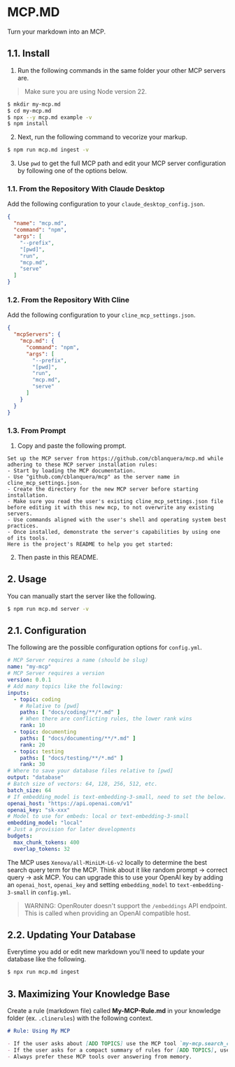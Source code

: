 # MCP.MD

Turn your markdown into an MCP.

## 1.1. Install

 1. Run the following commands in the same folder your other MCP servers are.

> Make sure you are using Node version 22.

```bash
$ mkdir my-mcp.md
$ cd my-mcp.md
$ npx --y mcp.md example -v
$ npm install
```

 2. Next, run the following command to vecorize your markup.

```bash
$ npm run mcp.md ingest -v
```

 3. Use `pwd` to get the full MCP path and edit your MCP server configuration by following one of the options below.

### 1.1. From the Repository With Claude Desktop

Add the following configuration to your `claude_desktop_config.json`.

```json
{
  "name": "mcp.md",
  "command": "npm",
  "args": [ 
    "--prefix",
    "[pwd]",
    "run",
    "mcp.md",
    "serve"
  ]
}
```

### 1.2. From the Repository With Cline

Add the following configuration to your `cline_mcp_settings.json`.

```json
{
  "mcpServers": {
    "mcp.md": {
      "command": "npm",
      "args": [ 
        "--prefix",
        "[pwd]",
        "run",
        "mcp.md",
        "serve"
      ]
    }
  }
}
```

### 1.3. From Prompt

 1. Copy and paste the following prompt.

```
Set up the MCP server from https://github.com/cblanquera/mcp.md while adhering to these MCP server installation rules:
- Start by loading the MCP documentation.
- Use "github.com/cblanquera/mcp" as the server name in cline_mcp_settings.json.
- Create the directory for the new MCP server before starting installation.
- Make sure you read the user's existing cline_mcp_settings.json file before editing it with this new mcp, to not overwrite any existing servers.
- Use commands aligned with the user's shell and operating system best practices.
- Once installed, demonstrate the server's capabilities by using one of its tools.
Here is the project's README to help you get started:
```

 2. Then paste in this README.

## 2. Usage

You can manually start the server like the following.

```bash
$ npm run mcp.md server -v
```

## 2.1. Configuration

The following are the possible configuration options for `config.yml`.

```yml
# MCP Server requires a name (should be slug)
name: "my-mcp"
# MCP Server requires a version
version: 0.0.1
# Add many topics like the following:
inputs:
  - topic: coding
    # Relative to [pwd]
    paths: [ "docs/coding/**/*.md" ]
    # When there are conflicting rules, the lower rank wins
    rank: 10
  - topic: documenting
    paths: [ "docs/documenting/**/*.md" ]
    rank: 20
  - topic: testing
    paths: [ "docs/testing/**/*.md" ]
    rank: 30
# Where to save your database files relative to [pwd]
output: "database"
# Batch size of vectors: 64, 128, 256, 512, etc.
batch_size: 64
# If embedding_model is text-embedding-3-small, need to set the below.
openai_host: "https://api.openai.com/v1"
openai_key: "sk-xxx"
# Model to use for embeds: local or text-embedding-3-small
embedding_model: "local"
# Just a provision for later developments
budgets:
  max_chunk_tokens: 400
  overlap_tokens: 32
```

The MCP uses `Xenova/all-MiniLM-L6-v2` locally to determine the best search query term for the MCP. Think about it like random prompt → correct query → ask MCP. You can upgrade this to use your OpenAI key by adding an `openai_host`, `openai_key` and setting `embedding_model` to `text-embedding-3-small` in `config.yml`.

> WARNING: OpenRouter doesn't support the `/embeddings` API endpoint. This is called when providing an OpenAI compatible host.

## 2.2. Updating Your Database

Everytime you add or edit new markdown you'll need to update your database like the following.

```bash
$ npx run mcp.md ingest
```

## 3. Maximizing Your Knowledge Base

Create a rule (markdown file) called **My-MCP-Rule.md** in your knowledge folder (ex. `.clinerules`) with the following context.

```md
# Rule: Using My MCP

- If the user asks about [ADD TOPICS] use the MCP tool `my-mcp.search_context`.
- If the user asks for a compact summary of rules for [ADD TOPICS], use the MCP tool `my-mcp.build_brief`.
- Always prefer these MCP tools over answering from memory.
```
